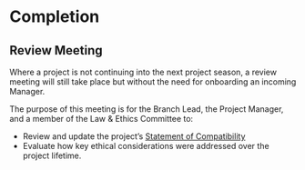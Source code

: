 # Completion
## Review Meeting
Where a project is not continuing into the next project season, a review meeting will still take place but without the need for onboarding an incoming Manager.

The purpose of this meeting is for the Branch Lead, the Project Manager, and a member of the Law & Ethics Committee to:
- Review and update the project’s <u>Statement of Compatibility </u>
- Evaluate how key ethical considerations were addressed over the project lifetime.
